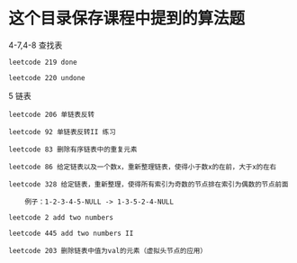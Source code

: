 # 这个目录保存课程中提到的算法题

4-7,4-8 查找表

    leetcode 219 done
    
    leetcode 220 undone
    

5 链表

    leetcode 206 单链表反转
    
    leetcode 92 单链表反转II 练习
    
    leetcode 83 删除有序链表中的重复元素
    
    leetcode 86 给定链表以及一个数x，重新整理链表，使得小于数x的在前，大于x的在右
    
    leetcode 328 给定链表，重新整理，使得所有索引为奇数的节点排在索引为偶数的节点前面
    
        例子：1-2-3-4-5-NULL -> 1-3-5-2-4-NULL
        
    leetcode 2 add two numbers
    
    leetcode 445 add two numbers II
    
    leetcode 203 删除链表中值为val的元素（虚拟头节点的应用）
